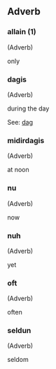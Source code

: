 ## Adverb

### allain (1)

(Adverb) 

only


### dagis

(Adverb) 

during the day

See: [dag](#dag)

### midirdagis

(Adverb) 

at noon


### nu

(Adverb) 

now


### nuh

(Adverb) 

yet


### oft

(Adverb) 

often


### seldun

(Adverb) 

seldom


